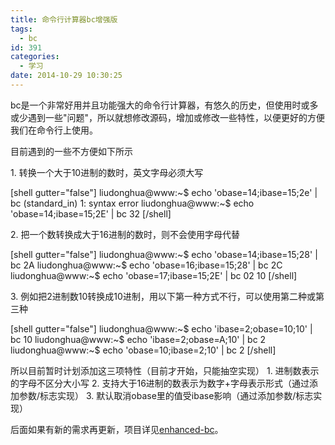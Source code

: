 ```yaml
---
title: 命令行计算器bc增强版
tags:
  - bc
id: 391
categories:
  - 学习
date: 2014-10-29 10:30:25
---
```


bc是一个非常好用并且功能强大的命令行计算器，有悠久的历史，但使用时或多或少遇到一些"问题"，所以就想修改源码，增加或修改一些特性，以便更好的方便我们在命令行上使用。
<!--more-->目前遇到的一些不方便如下所示

1\. 转换一个大于10进制的数时，英文字母必须大写

[shell gutter="false"]
liudonghua@www:~$ echo 'obase=14;ibase=15;2e' | bc
(standard_in) 1: syntax error
liudonghua@www:~$ echo 'obase=14;ibase=15;2E' | bc
32
[/shell]

2\. 把一个数转换成大于16进制的数时，则不会使用字母代替

[shell gutter="false"]
liudonghua@www:~$ echo 'obase=14;ibase=15;28' | bc
2A
liudonghua@www:~$ echo 'obase=16;ibase=15;28' | bc
2C
liudonghua@www:~$ echo 'obase=17;ibase=15;2E' | bc
 02 10
[/shell]

3\. 例如把2进制数10转换成10进制，用以下第一种方式不行，可以使用第二种或第三种

[shell gutter="false"]
liudonghua@www:~$ echo 'ibase=2;obase=10;10' | bc
10
liudonghua@www:~$ echo 'ibase=2;obase=A;10' | bc
2
liudonghua@www:~$ echo 'obase=10;ibase=2;10' | bc
2
[/shell]

所以目前暂时计划添加这三项特性（目前才开始，只能抽空实现）
1\. 进制数表示的字母不区分大小写
2\. 支持大于16进制的数表示为数字+字母表示形式（通过添加参数/标志实现）
3\. 默认取消obase里的值受ibase影响（通过添加参数/标志实现）

后面如果有新的需求再更新，项目详见[enhanced-bc](https://github.com/liudonghua123/enhanced-bc)。